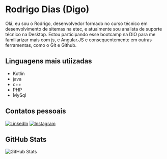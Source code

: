 # Rodrigo Dias (Digo)

Olá, eu sou o Rodrigo, desenvolvedor formado no curso técnico em desenvolvimento de sitemas na etec, e atualmente sou analista de suporte técnico na Desktop. 
Estou participando esse bootcamp na DIO para me familiarizar mais com js, e Angular.JS e consequentemente em outras ferramentas, como o Git e Github.

## Linguagens mais utiizadas 

 - Kotlin
 - java
 - c++
 - PHP
 - MySql

## Contatos pessoais
[![LinkedIn](https://img.shields.io/badge/LinkedIn-000?style=for-the-badge&logo=linkedin&logoColor=)](https://www.linkedin.com/in/digonomundo/) 
[![Instagram](https://img.shields.io/badge/Instagram-000?style=for-the-badge&logo=instagram&logoColor=)](https://www.instagram.com/digonomundo/)


## GitHub Stats

![GitHub Stats](https://github-readme-stats.vercel.app/api?username=digonomundo&show_icons=true&hide=contribs,prs&cache_seconds=86400&theme=dark)
